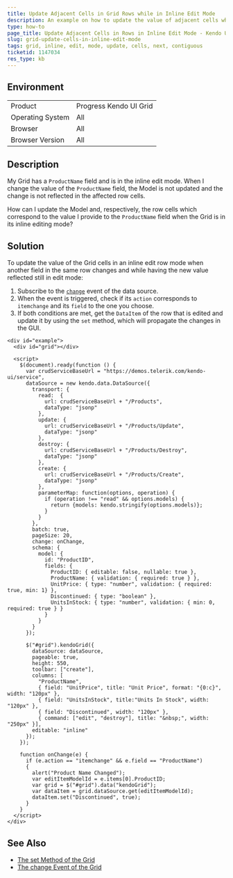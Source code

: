 ```yaml
---
title: Update Adjacent Cells in Grid Rows while in Inline Edit Mode
description: An example on how to update the value of adjacent cells while the Kendo UI Grid is in inline edit mode.
type: how-to
page_title: Update Adjacent Cells in Rows in Inline Edit Mode - Kendo UI Grid for jQuery
slug: grid-update-cells-in-inline-edit-mode
tags: grid, inline, edit, mode, update, cells, next, contiguous
ticketid: 1147034
res_type: kb
---
```


## Environment

<table>
 <tr>
  <td>Product</td>
  <td>Progress Kendo UI Grid</td>
 </tr>
 <tr>
  <td>Operating System</td>
  <td>All</td>
 </tr>
 <tr>
  <td>Browser</td>
  <td>All</td>
 </tr>
 <tr>
  <td>Browser Version</td>
  <td>All</td>
 </tr>
</table>

## Description

My Grid has a `ProductName` field and is in the inline edit mode. When I change the value of the `ProductName` field, the Model is not updated and the change is not reflected in the affected row cells.

How can I update the Model and, respectively, the row cells which correspond to the value I provide to the `ProductName` field when the Grid is in its inline editing mode?

## Solution

To update the value of the Grid cells in an inline edit row mode when another field in the same row changes and while having the new value reflected still in edit mode:

1. Subscribe to the [`change`](/api/javascript/data/datasource/events/change) event of the data source.
1. When the event is triggered, check if its `action` corresponds to `itemchange` and its `field` to the one you choose.
1. If both conditions are met, get the `DataItem` of the row that is edited and update it by using the `set` method, which will propagate the changes in the GUI.

```dojo
<div id="example">
  <div id="grid"></div>

  <script>
    $(document).ready(function () {
      var crudServiceBaseUrl = "https://demos.telerik.com/kendo-ui/service",
      dataSource = new kendo.data.DataSource({
        transport: {
          read:  {
            url: crudServiceBaseUrl + "/Products",
            dataType: "jsonp"
          },
          update: {
            url: crudServiceBaseUrl + "/Products/Update",
            dataType: "jsonp"
          },
          destroy: {
            url: crudServiceBaseUrl + "/Products/Destroy",
            dataType: "jsonp"
          },
          create: {
            url: crudServiceBaseUrl + "/Products/Create",
            dataType: "jsonp"
          },
          parameterMap: function(options, operation) {
            if (operation !== "read" && options.models) {
              return {models: kendo.stringify(options.models)};
            }
          }
        },
        batch: true,
        pageSize: 20,
        change: onChange,
        schema: {
          model: {
            id: "ProductID",
            fields: {
              ProductID: { editable: false, nullable: true },
              ProductName: { validation: { required: true } },
              UnitPrice: { type: "number", validation: { required: true, min: 1} },
              Discontinued: { type: "boolean" },
              UnitsInStock: { type: "number", validation: { min: 0, required: true } }
            }
          }
        }
      });

      $("#grid").kendoGrid({
        dataSource: dataSource,
        pageable: true,
        height: 550,
        toolbar: ["create"],
        columns: [
          "ProductName",
          { field: "UnitPrice", title: "Unit Price", format: "{0:c}", width: "120px" },
          { field: "UnitsInStock", title:"Units In Stock", width: "120px" },
          { field: "Discontinued", width: "120px" },
          { command: ["edit", "destroy"], title: "&nbsp;", width: "250px" }],
        editable: "inline"
      });
    });

    function onChange(e) {
      if (e.action == "itemchange" && e.field == "ProductName")
      {
        alert("Product Name Changed");
        var editItemModelId = e.items[0].ProductID;
        var grid = $("#grid").data("kendoGrid");
        var dataItem = grid.dataSource.get(editItemModelId);
        dataItem.set("Discontinued", true);
      }
    }
  </script>
</div>
```

## See Also

* [The set Method of the Grid](https://docs.telerik.com/kendo-ui/api/javascript/data/model/methods/set)
* [The change Event of the Grid](https://docs.telerik.com/kendo-ui/api/javascript/ui/grid/events/change)
